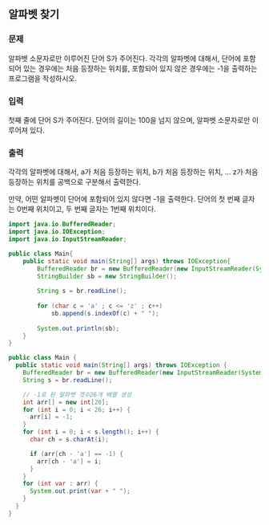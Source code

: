 ## 알파벳 찾기

### 문제
알파벳 소문자로만 이루어진 단어 S가 주어진다. 각각의 알파벳에 대해서, 단어에 포함되어 있는 경우에는 처음 등장하는 위치를, 포함되어 있지 않은 경우에는 -1을 출력하는 프로그램을 작성하시오.

### 입력
첫째 줄에 단어 S가 주어진다. 단어의 길이는 100을 넘지 않으며, 알파벳 소문자로만 이루어져 있다.

### 출력
각각의 알파벳에 대해서, a가 처음 등장하는 위치, b가 처음 등장하는 위치, ... z가 처음 등장하는 위치를 공백으로 구분해서 출력한다.

만약, 어떤 알파벳이 단어에 포함되어 있지 않다면 -1을 출력한다. 단어의 첫 번째 글자는 0번째 위치이고, 두 번째 글자는 1번째 위치이다.

```java
import java.io.BufferedReader;
import java.io.IOException;
import java.io.InputStreamReader;

public class Main{
    public static void main(String[] args) throws IOException{
        BufferedReader br = new BufferedReader(new InputStreamReader(System.in));
        StringBuilder sb = new StringBuilder();
        
        String s = br.readLine();
        
        for (char c = 'a' ; c <= 'z' ; c++)
            sb.append(s.indexOf(c) + " ");
        
        System.out.println(sb);
    }
}

public class Main {
  public static void main(String[] args) throws IOException {
    BufferedReader br = new BufferedReader(new InputStreamReader(System.in));
    String s = br.readLine();

    // -1로 된 알파벳 갯수26개 배열 생성
    int arr[] = new int[26];
    for (int i = 0; i < 26; i++) {
      arr[i] = -1;
    }
    for (int i = 0; i < s.length(); i++) {
      char ch = s.charAt(i);

      if (arr[ch - 'a'] == -1) {
        arr[ch - 'a'] = i;
      }
    }
    for (int var : arr) {
      System.out.print(var + " ");
    }
  }
}
```
